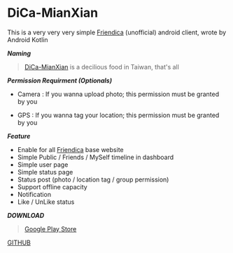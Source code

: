 # DiCa-MianXian

This is a very very very simple [Friendica](https://friendi.ca)  (unofficial) android client, wrote by Android Kotlin

***Naming***

> [DiCa-MianXian](https://scm-assets.constant.co/scm/unilever/e9dc924f238fa6cc29465942875fe8f0/5a4d6ace-5ec5-4034-b327-5b23958a787b.jpg) is a decilious food in Taiwan, that's all

***Permission Requirment (Optionals)***

* Camera : If you wanna upload photo; this permission must be granted by you

* GPS : If you wanna tag your location; this permission must be granted by you


***Feature***

* Enable for all [Friendica](https://friendi.ca) base website
* Simple Public / Friends / MySelf timeline in dashboard
* Simple user page
* Simple status page
* Status post (photo / location tag / group permission)
* Support offline capacity
* Notification
* Like / UnLike status


***DOWNLOAD***

> [Google Play Store](https://play.google.com/store/apps/details?id=cool.mixi.dica)
	

[GITHUB](https://github.com/jasoncheng/dica)
